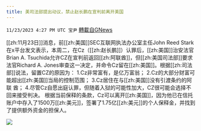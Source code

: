 ```yaml
---
title: 美司法部提出动议，禁止赵长鹏在宣判前离开美国
---
```

`11/23/2023 4:27 PM UTC 宝尹` [轉載自GNews](https://gnews.org/articles/2030176)

[[zh:11月23日]]消息，前[[zh:美国]]SEC互联网执法办公室主任John Reed Stark在x平台发文表示，本周二，在Cz（[[zh:赵长鹏]]）认罪后，[[zh:美国]]治安法官Brian A. Tsuchida允许CZ在宣判前返回[[zh:阿联酋]]，但[[zh:美国司法部]]要求法官Richard A. Jones审查这一决定，并命令Cz留在[[zh:美国]]。根据[[zh:司法部]]说法，留置CZ的原因为：
1.Cz非常富有，是亿万富翁；
2.Cz的大部分财富可能超出[[zh:美国]]当局的控制范围；
3.Cz居住在与[[zh:美国]]没有引渡条约的阿联
酋；
4.尽管Cz自愿出庭认罪，但随着入狱的可能性加大，CZ很可能会选择不回来接受判决。
根据当前保释的条款，Cz可以离开[[zh:美国]]，因为他已在信托账户中存入了1500万[[zh:美元]]，签署了1.75亿[[zh:美元]]的个人保释金，并找到了提供额外资金的担保人。

![](https://i.imgur.com/SO7yNRa.jpg)

